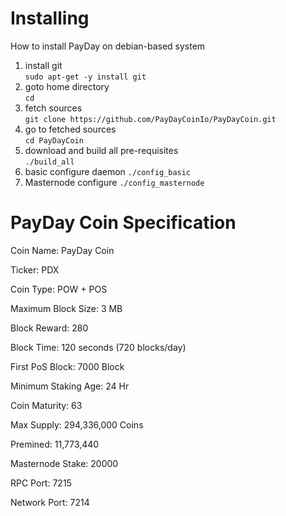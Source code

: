 # Installing 
How to install PayDay on debian-based system

1. install git    
``` sudo apt-get -y install git ```
1. goto home directory   
``` cd ``` 
1. fetch sources   
``` git clone https://github.com/PayDayCoinIo/PayDayCoin.git ```
1. go to fetched sources   
``` cd PayDayCoin ```
1. download and build all pre-requisites   
``` ./build_all ```
1. basic configure daemon
``` ./config_basic ```
1. Masternode configure
``` ./config_masternode ```

# PayDay Coin Specification

Coin Name: PayDay Coin

Ticker: PDX

Coin Type: POW + POS

Maximum Block Size: 3 MB

Block Reward: 280

Block Time:	120 seconds (720 blocks/day)

First PoS Block: 7000 Block

Minimum Staking Age: 24 Hr

Coin Maturity: 63

Max Supply: 294,336,000 Coins

Premined: 11,773,440

Masternode Stake: 20000

RPC Port: 7215

Network Port: 7214
